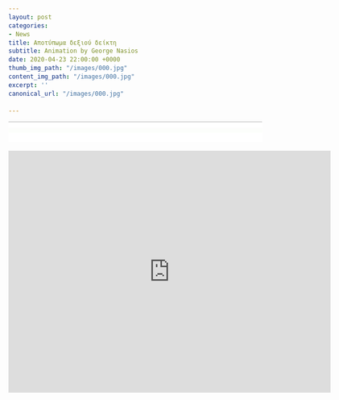 ```yaml
---
layout: post
categories:
- News
title: Αποτύπωμα δεξιού δείκτη
subtitle: Animation by George Nasios
date: 2020-04-23 22:00:00 +0000
thumb_img_path: "/images/000.jpg"
content_img_path: "/images/000.jpg"
excerpt: ''
canonical_url: "/images/000.jpg"

---
```

![](/images/bwok-2.jpg)

<iframe src="https://player.vimeo.com/video/2400342" width="640" height="480" frameborder="0" allow="autoplay; fullscreen" allowfullscreen></iframe>